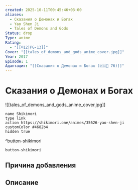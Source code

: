 ```yaml
---
created: 2025-10-11T00:45:46+03:00
aliases:
  - Сказания о Демонах и Богах
  - Yao Shen Ji
  - Tales of Demons and Gods
Status: drop
Type: anime
Rating:
  - "[[®️12|PG-13]]"
Cover: "[[tales_of_demons_and_gods_anime_cover.jpg]]"
Year: 2017
Episode: 1
Адаптация: "[[Сказания о Демонах и Богах (🇨🇳📗 76)]]"
---
```


# Сказания о Демонах и Богах

![[tales_of_demons_and_gods_anime_cover.jpg]]



```button
name Shikimori
type link
action https://shikimori.one/animes/35626-yao-shen-ji
customColor #4682b4
hidden true
```
^button-shikimori





`button-shikimori`

## Причина добавления




## Описание



